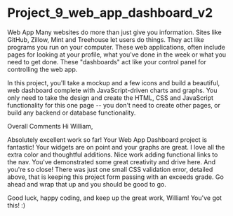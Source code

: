# Project_9_web_app_dashboard_v2
Web App
Many websites do more than just give you information. Sites like GitHub, Zillow, Mint and Treehouse let users do things. They act like programs you run on your computer. These web applications, often include pages for looking at your profile, what you've done in the week or what you need to get done. These "dashboards" act like your control panel for controlling the web app.

In this project, you'll take a mockup and a few icons and build a beautiful, web dashboard complete with JavaScript-driven charts and graphs. You only need to take the design and create the HTML, CSS and JavaScript functionality for this one page -- you don't need to create other pages, or build any backend or database functionality.


Overall Comments
Hi William,

Absolutely excellent work so far! Your Web App Dashboard project is fantastic! Your widgets are on point and your graphs are great. I love all the extra color and thoughtful additions. Nice work adding functional links to the nav. You've demonstrated some great creativity and drive here. And you're so close! There was just one small CSS validation error, detailed above, that is keeping this project form passing with an exceeds grade. Go ahead and wrap that up and you should be good to go.

Good luck, happy coding, and keep up the great work, William! You've got this! :)
